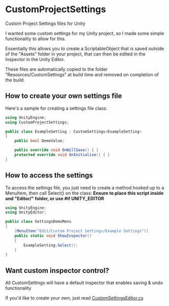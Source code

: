 # CustomProjectSettings
Custom Project Settings files for Unity

I wanted some custom settings for my Unity project, so I made some simple functionality to allow for this.

Essentially this allows you to create a ScriptableObject that is saved outside of the "Assets" folder in your project, that can then be edited in the Inspector in the Unity Editor.

These files are automatically copied to the folder "Resources/CustomSettings" at build time and removed on completion of the build.

## How to create your own settings file
Here's a sample for creating a settings file class:

```c#
using UnityEngine;
using CustomProjectSettings;

public class ExampleSetting : CustomSettings<ExampleSetting>
{
    public bool DemoValue;

    public override void OnWillSave() { }
    protected override void OnInitialise() { }
}
```

## How to access the settings
To access the settings file, you just need to create a method hooked up to a MenuItem, then call Select() on the class:
**Ensure to place this script inside and "Editor/" folder, or use #if UNITY_EDITOR**
```c#
using UnityEngine;
using UnityEditor;

public class SettingsDemoMenu
{
    [MenuItem("Edit/Custom Project Settings/Example Settings")]
    public static void ShowInspector()
    {
        ExampleSetting.Select();
    }
}
```

## Want custom inspector control?
All CustomSettings will have a default inspector that enables saving & undo functionality

If you'd like to create your own, just read [CustomSettingsEditor.cs](/Assets/CustomProjectSettings/Scripts/Editor/CustomSettingsEditor.cs)
